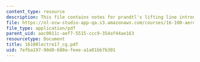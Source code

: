 ```yaml
---
content_type: resource
description: This file contains notes for prandtl's lifting line introduction.
file: https://ol-ocw-studio-app-qa.s3.amazonaws.com/courses/16-100-aerodynamics-fall-2005/7efba19790d0680afeeea1a01bb7b301_16100lectre17_cg.pdf
file_type: application/pdf
parent_uid: aac0011c-aef7-5515-ccc9-354af44ae163
resourcetype: Document
title: 16100lectre17_cg.pdf
uid: 7efba197-90d0-680a-feee-a1a01bb7b301
---
```

